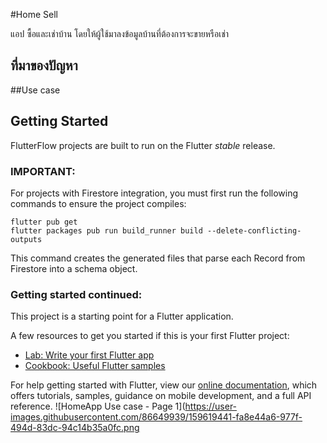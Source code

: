 #Home Sell

แอป ซื้อและเช่าบ้าน โดยให้ผู้ใช้มาลงข้อมูลบ้านที่ต้องการจะขายหรือเช่า

## ที่มาของปัญหา

##Use case

## Getting Started

FlutterFlow projects are built to run on the Flutter _stable_ release.

### IMPORTANT:

For projects with Firestore integration, you must first run the following commands to ensure the project compiles:

```
flutter pub get
flutter packages pub run build_runner build --delete-conflicting-outputs
```

This command creates the generated files that parse each Record from Firestore into a schema object.

### Getting started continued:

This project is a starting point for a Flutter application.

A few resources to get you started if this is your first Flutter project:

- [Lab: Write your first Flutter app](https://flutter.dev/docs/get-started/codelab)
- [Cookbook: Useful Flutter samples](https://flutter.dev/docs/cookbook)

For help getting started with Flutter, view our
[online documentation](https://flutter.dev/docs), which offers tutorials,
samples, guidance on mobile development, and a full API reference.
![HomeApp Use case - Page 1](https://user-images.githubusercontent.com/86649939/159619441-fa8e44a6-977f-494d-83dc-94c14b35a0fc.png
